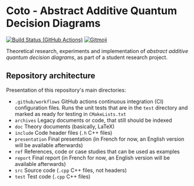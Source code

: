 # Coto - Abstract Additive Quantum Decision Diagrams

[![Build Status (GitHub Actions)](https://github.com/Firefnix/coto/workflows/CMake%20Tests/badge.svg)](https://github.com/Firefnix/coto/actions?query=workflow%3A"CMake%20Tests")
<a href="https://gitmoji.dev">
  <img
    src="https://img.shields.io/badge/gitmoji-%20😜%20😍-FFDD67.svg?style=flat-square"
    alt="Gitmoji"
  />
</a>

Theoretical research, experiments and implementation of _abstract additive quantum decision diagrams_, as part of a student research project.

## Repository architecture

Presentation of this repository's main directories:
-  `.github/workflows` GitHub actions continuous integration (CI) configuration files. Runs the unit tests that are in the `test` directory and marked as ready for testing in `CMakeLists.txt`
-  `archives` Legacy documents or code, that still should be indexed
-  `doc` Theory documents (basically, LaTeX)
-  `include` Code header files (`.h` C++ files)
-  `presentation` Final presentation (in French for now, an English version will be available afterwards)
-  `ref` References, code or case studies that can be used as examples
-  `report` Final report (in French for now, an English version will be available afterwards)
-  `src` Source code (`.cpp` C++ files, not headers)
-  `test` Test code (`.cpp` C++ files)